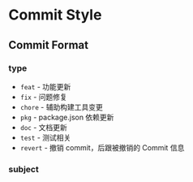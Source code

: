# Commit Style

## Commit Format

> <type><subject>

### type

* `feat`   - 功能更新
* `fix`    - 问题修复
* `chore`  - 辅助构建工具变更
* `pkg`    - package.json 依赖更新
* `doc`    - 文档更新
* `test`   - 测试相关
* `revert` - 撤销 commit，后跟被撤销的 Commit 信息


### subject

